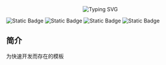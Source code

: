 <div align="center">
  <img src="https://readme-typing-svg.demolab.com?font=Fira+Code&size=50&pause=1000&color=000000&center=true&vCenter=true&width=500&lines=FastAPI+%E5%90%8E%E7%AB%AF%E6%A8%A1%E6%9D%BF" alt="Typing SVG" />
</div>

![Static Badge](https://img.shields.io/badge/build-_python_3.11-blue)
![Static Badge](https://img.shields.io/badge/FastAPI_-green)
![Static Badge](https://img.shields.io/badge/SQLModel-8A2BE2)
![Static Badge](https://img.shields.io/badge/Pydantic-red)



## 简介

为快速开发而存在的模板
